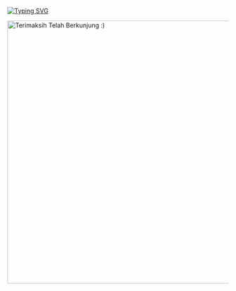 <a href="https://git.io/typing-svg"><img src="https://readme-typing-svg.herokuapp.com?font=Fira+Code&pause=1000&color=F70000FF&width=435&lines=Lord+Rama+Is+Here" alt="Typing SVG" /></a>

<img src="https://p4.wallpaperbetter.com/wallpaper/613/22/414/anime-anime-girls-manga-computer-wallpaper-preview.jpg" alt="Terimaksih Telah Berkunjung :)" width="600" />


